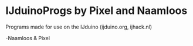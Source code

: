 # IJduinoProgs by Pixel and Naamloos
Programs made for use on the IJduino (ijduino.org, ijhack.nl)

-Naamloos & Pixel
